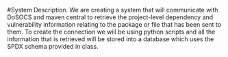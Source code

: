 #System Description.
We are creating a system that will communicate with DoSOCS and maven central to retrieve the project-level dependency and vulnerability information relating to the package or file that has been sent to them. To create the connection we will be using python scripts and all the information that is retrieved will be stored into a database which uses the SPDX schema provided in class. 
